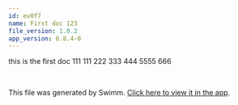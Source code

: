 ```yaml
---
id: ev0f7
name: First doc 123
file_version: 1.0.2
app_version: 0.8.4-0
---
```


this is the first doc 111 111 222 333 444 5555 666

<br/>

This file was generated by Swimm. [Click here to view it in the app](http://localhost:5000/repos/Z2l0aHViJTNBJTNBb3QxJTNBJTNBZXJhbi1zd2ltbQ==/docs/ev0f7).